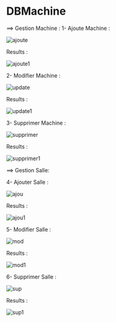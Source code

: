 # DBMachine
==> Gestion Machine :
1- Ajoute Machine :


![ajoute](https://github.com/riadi-1/DBMachine/assets/130598901/7d2f7add-49b5-4d19-95be-cdf580b47bf9)


Results :


![ajoute1](https://github.com/riadi-1/DBMachine/assets/130598901/2439ad69-8bf8-4584-a4dd-a0f666b76cb9)


2- Modifier Machine :


![update](https://github.com/riadi-1/DBMachine/assets/130598901/6a0aaa74-8894-47f7-983c-67d17e37d823)


Results :


![update1](https://github.com/riadi-1/DBMachine/assets/130598901/16f283bd-e73b-4bb1-b742-4ccbd5a3aaf8)


3- Supprimer Machine :


![supprimer](https://github.com/riadi-1/DBMachine/assets/130598901/78e484fa-c559-4244-91f5-8201452d0555)


Results :


![supprimer1](https://github.com/riadi-1/DBMachine/assets/130598901/460f13f7-a987-469c-a9a6-7f8ce46dc01a)


==> Gestion Salle:


4- Ajouter Salle :


![ajou](https://github.com/riadi-1/DBMachine/assets/130598901/01accc38-eadc-4e0e-927d-c37d2dd5adaa)


Results :


![ajou1](https://github.com/riadi-1/DBMachine/assets/130598901/b8959908-11b2-4054-9ef5-23f93be3b5ac)


5- Modifier Salle :


![mod](https://github.com/riadi-1/DBMachine/assets/130598901/335f3924-b0a9-4109-a794-5e4e1c3e2f25)


Results :


![mod1](https://github.com/riadi-1/DBMachine/assets/130598901/d2ebf75c-2ef9-4e1f-9140-c6d090d56258)


6- Supprimer Salle :


![sup](https://github.com/riadi-1/DBMachine/assets/130598901/72690247-1d17-4e2e-a7f8-65149d9b71f6)


Results :


![sup1](https://github.com/riadi-1/DBMachine/assets/130598901/ccc3692f-8eb6-4a63-85da-eadfb1a04290)
